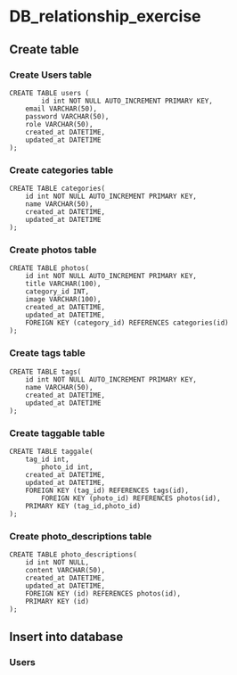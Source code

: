 # DB_relationship_exercise

## Create table

### Create Users table
```
CREATE TABLE users (
    	id int NOT NULL AUTO_INCREMENT PRIMARY KEY,
	email VARCHAR(50),
	password VARCHAR(50),
	role VARCHAR(50),
	created_at DATETIME,
	updated_at DATETIME     
);
```
### Create categories table 
```
CREATE TABLE categories(
	id int NOT NULL AUTO_INCREMENT PRIMARY KEY,
	name VARCHAR(50),
	created_at DATETIME,
	updated_at DATETIME 
);
```
### Create photos table
```
CREATE TABLE photos(
	id int NOT NULL AUTO_INCREMENT PRIMARY KEY,
	title VARCHAR(100),
	category_id INT,
	image VARCHAR(100),
	created_at DATETIME,
	updated_at DATETIME,
	FOREIGN KEY (category_id) REFERENCES categories(id)
);
```
### Create tags table
```
CREATE TABLE tags(
	id int NOT NULL AUTO_INCREMENT PRIMARY KEY,
	name VARCHAR(50),
	created_at DATETIME,
	updated_at DATETIME 
);
```
### Create taggable table
```
CREATE TABLE taggale(
	tag_id int,
    	photo_id int,
	created_at DATETIME,
	updated_at DATETIME,
	FOREIGN KEY (tag_id) REFERENCES tags(id),
    	FOREIGN KEY (photo_id) REFERENCES photos(id),
  	PRIMARY KEY (tag_id,photo_id)
);
```
### Create photo_descriptions table
```
CREATE TABLE photo_descriptions(
	id int NOT NULL,
	content VARCHAR(50),
	created_at DATETIME,
	updated_at DATETIME,
	FOREIGN KEY (id) REFERENCES photos(id),
	PRIMARY KEY (id)
);
```
## Insert into database
### Users
```

```
```

